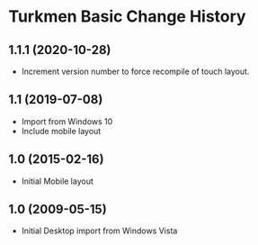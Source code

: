 Turkmen Basic Change History
====================

1.1.1 (2020-10-28)
----------------
* Increment version number to force recompile of touch layout.

1.1 (2019-07-08)
----------------
* Import from Windows 10
* Include mobile layout

1.0 (2015-02-16)
----------------------
* Initial Mobile layout

1.0 (2009-05-15)
----------------------
* Initial Desktop import from Windows Vista
